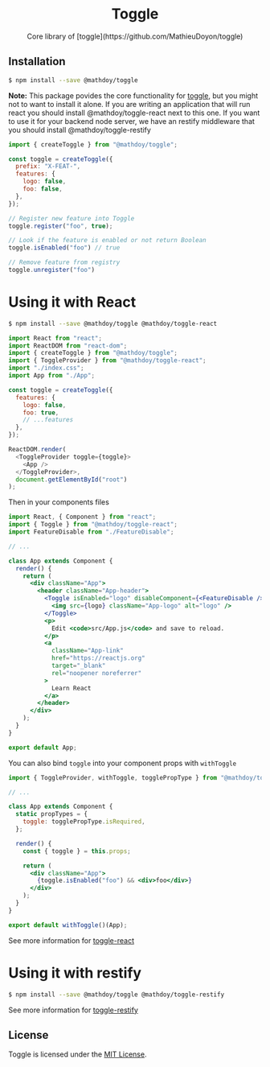 <h1 align="center">
  Toggle
</h1>

<p align="center">
Core library of [toggle](https://github.com/MathieuDoyon/toggle)
</p>

## Installation

```bash
$ npm install --save @mathdoy/toggle
```

**Note:** This package povides the core functionality for [toggle](https://github.com/MathieuDoyon/toggle), but you might not to want to install it alone.
If you are writing an application that will run react you should install @mathdoy/toggle-react next to this one. If you want to use it for your backend node server, we have an restify middleware that you should install @mathdoy/toggle-restify

```javascript
import { createToggle } from "@mathdoy/toggle";

const toggle = createToggle({
  prefix: "X-FEAT-",
  features: {
    logo: false,
    foo: false,
  },
});

// Register new feature into Toggle
toggle.register("foo", true);

// Look if the feature is enabled or not return Boolean
toggle.isEnabled("foo") // true

// Remove feature from registry
toggle.unregister("foo")
```

# Using it with React

```bash
$ npm install --save @mathdoy/toggle @mathdoy/toggle-react
```

```javascript
import React from "react";
import ReactDOM from "react-dom";
import { createToggle } from "@mathdoy/toggle";
import { ToggleProvider } from "@mathdoy/toggle-react";
import "./index.css";
import App from "./App";

const toggle = createToggle({
  features: {
    logo: false,
    foo: true,
    // ...features
  },
});

ReactDOM.render(
  <ToggleProvider toggle={toggle}>
    <App />
  </ToggleProvider>,
  document.getElementById("root")
);
```

Then in your components files
```jsx
import React, { Component } from "react";
import { Toggle } from "@mathdoy/toggle-react";
import FeatureDisable from "./FeatureDisable";

// ...

class App extends Component {
  render() {
    return (
      <div className="App">
        <header className="App-header">
          <Toggle isEnabled="logo" disableComponent={<FeatureDisable />}>
            <img src={logo} className="App-logo" alt="logo" />
          </Toggle>
          <p>
            Edit <code>src/App.js</code> and save to reload.
          </p>
          <a
            className="App-link"
            href="https://reactjs.org"
            target="_blank"
            rel="noopener noreferrer"
          >
            Learn React
          </a>
        </header>
      </div>
    );
  }
}

export default App;
```

You can also bind `toggle` into your component props with `withToggle`

```jsx
import { ToggleProvider, withToggle, togglePropType } from "@mathdoy/toggle-react";

// ...

class App extends Component {
  static propTypes = {
    toggle: togglePropType.isRequired,
  };

  render() {
    const { toggle } = this.props;

    return (
      <div className="App">
        {toggle.isEnabled("foo") && <div>foo</div>}
      </div>
    );
  }
}

export default withToggle()(App);
```

See more information for [toggle-react](https://github.com/MathieuDoyon/toggle/tree/master/packages/toggle-react)


# Using it with restify

```bash
$ npm install --save @mathdoy/toggle @mathdoy/toggle-restify
```

See more information for [toggle-restify](https://github.com/MathieuDoyon/toggle/tree/master/packages/toggle-restify)

## License

Toggle is licensed under the [MIT License](https://github.com/MathieuDoyon/toggle/blob/master/LICENSE.md).
